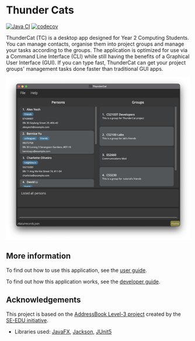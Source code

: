 # Thunder Cats

[![Java CI](https://github.com/AY2122S1-CS2103T-W17-3/tp/actions/workflows/gradle.yml/badge.svg)](https://github.com/AY2122S1-CS2103T-W17-3/tp/actions/workflows/gradle.yml)
[![codecov](https://codecov.io/gh/AY2122S1-CS2103T-W17-3/tp/branch/master/graph/badge.svg?token=D02WJBAOUP)](https://codecov.io/gh/AY2122S1-CS2103T-W17-3/tp)

ThunderCat (TC) is a desktop app designed for Year 2 Computing Students. You can manage contacts, organise them into project groups and manage your tasks according to the groups. The application is optimized for use via a Command Line Interface (CLI) while still having the benefits of a Graphical User Interface (GUI). If you can type fast, ThunderCat can get your project groups' management tasks done faster than traditional GUI apps.

![Ui](docs/images/Ui.png)

## More information

To find out how to use this application, see the [user guide](https://ay2122s1-cs2103t-w17-3.github.io/tp/UserGuide.html).

To find out how this application works, see the [developer guide](https://ay2122s1-cs2103t-w17-3.github.io/tp/DeveloperGuide.html).

## Acknowledgements

This project is based on the [AddressBook Level-3 project](https://se-education.org/addressbook-level3/) created by the [SE-EDU initiative](https://se-education.org).

* Libraries used: [JavaFX](https://openjfx.io/), [Jackson](https://github.com/FasterXML/jackson), [JUnit5](https://github.com/junit-team/junit5)

